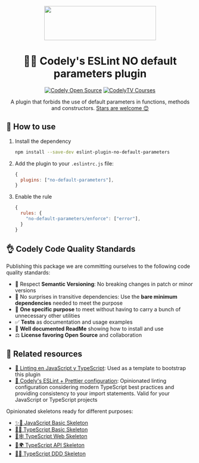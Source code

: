 <p align="center">
  <a href="https://codely.com">
    <img src="https://user-images.githubusercontent.com/10558907/170513882-a09eee57-7765-4ca4-b2dd-3c2e061fdad0.png" width="300px" height="92px"/>
  </a>
</p>

<h1 align="center">
  🙅‍♀️ Codely's ESLint NO default parameters plugin
</h1>

<p align="center">
    <a href="https://github.com/CodelyTV"><img src="https://img.shields.io/badge/CodelyTV-OS-green.svg?style=flat-square" alt="Codely Open Source"/></a>
    <a href="https://pro.codely.com"><img src="https://img.shields.io/badge/CodelyTV-PRO-black.svg?style=flat-square" alt="CodelyTV Courses"/></a>
</p>

<p align="center">
  A plugin that forbids the use of default parameters in functions, methods and constructors.
  <a href="https://github.com/CodelyTV/eslint-plugin-no-default-parameters/stargazers">Stars are welcome 😊</a>
</p>

## 👀 How to use

1. Install the dependency
   ```bash
   npm install --save-dev eslint-plugin-no-default-parameters
   ```
2. Add the plugin to your `.eslintrc.js` file:
    ```js
    {
      plugins: ["no-default-parameters"],
    }
    ``` 
3. Enable the rule
    ```js
    {
      rules: {
        "no-default-parameters/enforce": ["error"],
      }
    }
    ```

## 👌 Codely Code Quality Standards

Publishing this package we are committing ourselves to the following code quality standards:

- 🤝 Respect **Semantic Versioning**: No breaking changes in patch or minor versions
- 🤏 No surprises in transitive dependencies: Use the **bare minimum dependencies** needed to meet the purpose
- 🎯 **One specific purpose** to meet without having to carry a bunch of unnecessary other utilities
- ✅ **Tests** as documentation and usage examples
- 📖 **Well documented ReadMe** showing how to install and use
- ⚖️ **License favoring Open Source** and collaboration

## 🔀 Related resources

- [🔦 Linting en JavaScript y TypeScript](https://pro.codely.com/library/linting-en-javascript-y-typescript-188432/446893/about/): Used as a template to bootstrap this plugin
- [🤏 Codely's ESLint + Prettier configuration](https://github.com/CodelyTV/eslint-config-codely): Opinionated linting configuration considering modern TypeScript best practices and providing consistency to your import statements. Valid for your JavaScript or TypeScript projects

Opinionated skeletons ready for different purposes:

- [✨🌱 JavaScript Basic Skeleton](https://github.com/CodelyTV/javascript-basic-skeleton)
- [🔷🌱 TypeScript Basic Skeleton](https://github.com/CodelyTV/typescript-basic-skeleton)
- [🔷🕸️ TypeScript Web Skeleton](https://github.com/CodelyTV/typescript-web-skeleton)
- [🔷🌍 TypeScript API Skeleton](https://github.com/CodelyTV/typescript-api-skeleton)
- [🔷✨ TypeScript DDD Skeleton](https://github.com/CodelyTV/typescript-ddd-skeleton)
